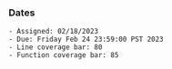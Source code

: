 ### Dates

    - Assigned: 02/18/2023
    - Due: Friday Feb 24 23:59:00 PST 2023
    - Line coverage bar: 80
    - Function coverage bar: 85
